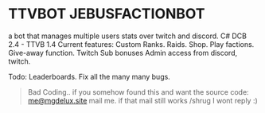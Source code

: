 # TTVBOT JEBUSFACTIONBOT
a bot that manages multiple users stats over twitch and discord.
C# DCB 2.4 - TTVB 1.4
Current features:
Custom Ranks.
Raids.
Shop.
Play factions.
Give-away function.
Twitch Sub bonuses
Admin access from discord, twitch.

Todo:
Leaderboards.
Fix all the many many bugs. 

>Bad Coding..
if you somehow found this and want the source code:
me@mgdelux.site mail me.
if that mail still works /shrug
I wont reply :)
